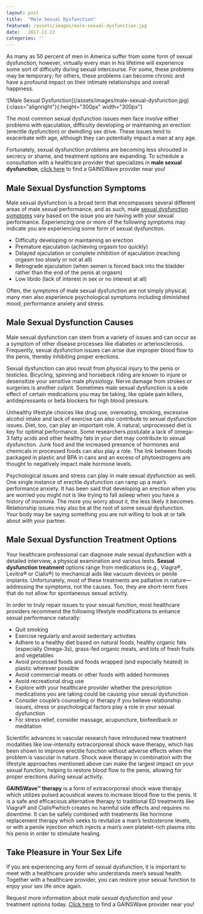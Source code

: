 ```yaml
---
layout: post
title:  "Male Sexual Dysfunction"
featured: /assets/images/male-sexual-dysfunction.jpg
date:   2017-11-22
categories: ''
---
```


<p>As many as 50 percent of men in America suffer from some form of sexual dysfunction; however, virtually every man in his lifetime will experience some sort of difficulty during sexual intercourse. For some, these problems may be temporary; for others, these problems can become chronic and have a profound impact on their intimate relationships and overall happiness.</p>
![Male Sexual Dysfunction](/assets/images/male-sexual-dysfunction.jpg){:class="alignright"}{:height="300px" width="300px"}
<p>The most common sexual dysfunction issues men face involve either problems with ejaculation, difficulty developing or maintaining an erection (erectile dysfunction) or dwindling sex drive. These issues tend to exacerbate with age, although they can potentially impact a man at any age.</p>
<p>Fortunately, sexual dysfunction problems are becoming less shrouded in secrecy or shame, and treatment options are expanding. To schedule a consultation with a healthcare provider that specializes in&nbsp;<strong>male sexual dysfunction</strong>,&nbsp;<a href="https://gainswave.com/directory/">click here</a> to find a GAINSWave provider near you!</p>
<h2>Male Sexual Dysfunction Symptoms</h2>
<p>Male sexual dysfunction is a broad term that encompasses several different areas of male sexual performance, and as such, male&nbsp;<u>sexual dysfunction symptoms</u>&nbsp;vary based on the issue you are having with your sexual performance. Experiencing one or more of the following symptoms may indicate you are experiencing some form of sexual dysfunction.</p>
<ul>
<li>Difficulty developing or maintaining an erection</li>
<li>Premature ejaculation (achieving orgasm too quickly)</li>
<li>Delayed ejaculation or complete inhibition of ejaculation (reaching orgasm too slowly or not at all)</li>
<li>Retrograde ejaculation (when semen is forced back into the bladder rather than the end of the penis at orgasm)</li>
<li>Low libido (lack of interest in sex or no interest at all)</li>
</ul>
<p>Often, the symptoms of male sexual dysfunction are not simply physical; many men also experience psychological symptoms including diminished mood, performance anxiety and stress.</p>
<h2>Male Sexual Dysfunction Causes</h2>
<p>Male sexual dysfunction can stem from a variety of issues and can occur as a symptom of other disease processes like diabetes or arteriosclerosis. Frequently, sexual dysfunction issues can arise due improper blood flow to the penis, thereby inhibiting proper erections.</p>
<p>Sexual dysfunction can also result from physical injury to the penis or testicles. Bicycling, spinning and horseback riding are known to injure or desensitize your sensitive male physiology. Nerve damage from strokes or surgeries is another culprit. Sometimes male sexual dysfunction is a side effect of certain medications you may be taking, like opiate pain killers, antidepressants or beta blockers for high blood pressure.</p>
<p>Unhealthy lifestyle choices like drug use, overeating, smoking, excessive alcohol intake and lack of exercise can also contribute to sexual dysfunction issues. Diet, too, can play an important role. A natural, unprocessed diet is key for optimal performance. Some researchers postulate a lack of omega-3 fatty acids and other healthy fats in your diet may contribute to sexual dysfunction. Junk food and the increased presence of hormones and chemicals in processed foods can also play a role. The link between foods packaged in plastic and BPA in cans and an excess of phytoestrogens are thought to negatively impact male hormone levels.</p>
<p>Psychological issues and stress can play in male sexual dysfunction as well. One single instance of erectile dysfunction can ramp up a man’s performance anxiety. It has been said that developing an erection when you are worried you might not is like trying to fall asleep when you have a history of insomnia. The more you worry about it, the less likely it becomes. Relationship issues may also be at the root of some sexual dysfunction. Your body may be saying something you are not willing to look at or talk about with your partner.</p>
<h2>Male Sexual Dysfunction Treatment Options</h2>
<p>Your healthcare professional can diagnose male sexual dysfunction with a detailed interview, a physical examination and various tests.&nbsp;<strong>Sexual dysfunction treatment</strong>&nbsp;options range from medications (e.g., Viagra®, Levitra®&nbsp;or Cialis®) to mechanical aids like vacuum devices or penile implants. Unfortunately, most of these treatments are palliative in nature—addressing the symptoms, not the causes. Too, they are short-term fixes that do not allow for spontaneous sexual activity.</p>
<p>In order to truly repair issues to your sexual function, most healthcare providers recommend the following lifestyle modifications to enhance sexual performance naturally:</p>
<ul>
<li>Quit smoking</li>
<li>Exercise regularly and avoid sedentary activities</li>
<li>Adhere to a healthy diet based on natural foods, healthy organic fats (especially Omega-3s), grass-fed organic meats, and lots of fresh fruits and vegetables</li>
<li>Avoid processed foods and foods wrapped (and especially heated) in plastic wherever possible</li>
<li>Avoid commercial meats or other foods with added hormones</li>
<li>Avoid recreational drug use</li>
<li>Explore with your healthcare provider whether the prescription medications you are taking could be causing your sexual dysfunction</li>
<li>Consider couple’s counseling or therapy if you believe relationship issues, stress or psychological factors play a role in your sexual dysfunction</li>
<li>For stress relief, consider massage, acupuncture, biofeedback or meditation</li>
</ul>
<p>Scientific advances in vascular research have introduced new treatment modalities like low-intensity extracorporeal shock wave therapy, which has been shown to improve erectile function without adverse effects when the problem is vascular in nature. Shock wave therapy in combination with the lifestyle approaches mentioned above can make the largest impact on your sexual function, helping to restore blood flow to the penis, allowing for proper erections during sexual activity.</p>
<p><strong>GAINSWave™ therapy</strong>&nbsp;is a form of extracorporeal shock wave therapy which utilizes pulsed acoustical waves to increase blood flow to the penis. It is a safe and efficacious alternative therapy to traditional ED treatments like Viagra®&nbsp;and Cialis®which creates no harmful side effects and requires no downtime. It can be safely combined with treatments like hormone replacement therapy which seeks to revitalize a man’s testosterone levels, or with a penile injection which injects a man’s own platelet-rich plasma into his penis in order to stimulate healing.</p>
<h2>Take Pleasure in Your Sex Life</h2>
<p>If you are experiencing any form of sexual dysfunction, it is important to meet with a healthcare provider who understands men’s sexual health. Together with a healthcare provider, you can restore your sexual function to enjoy your sex life once again.</p>
<p>Request more information about&nbsp;<em>male sexual dysfunction</em>&nbsp;and your treatment options today.&nbsp;<a href="https://gainswave.com/directory/">Click here</a> to find a GAINSWave provider near you!</p>
